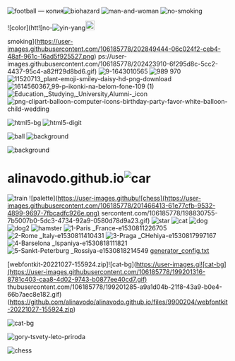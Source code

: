 
![football — копия](https://user-images.githubusercontent.com/106185778/201911780-7881375f-bf42-4365-8048-72c0373b1204.png)![biohazard](https://user-images.githubusercontent.com/106185778/202849438-59ce32c0-0a90-4123-ab03-228850b37a7c.png)
![man-and-woman](https://user-images.githubusercontent.com/106185778/202849443-0689a930-2eec-4569-bbd6-955796384dc5.png)
![no-smoking](https://user-images.githubusercontent.com/106185778/202849470-92359b2c-2819-406b-815a-5bfb9d5ada3a.png)

![color](htt![no-![yin-yang](https://user-images.githubusercontent.com/106185778/202849446-cda1dbae-8207-4e57-a342-26af351cdeee.png)<img width="21" alt="to-top" src="https://user-images.githubusercontent.com/106185778/202849448-2c9387d9-5aa1-4948-b26a-197e0481b307.png">

smoking](https://user-images.githubusercontent.com/106185778/202849444-06c024f2-ceb4-48af-961c-16ad5f925527.png)
ps://user-images.githubusercontent.com/106185778/202423910-6f295d8c-5cc2-4437-95c4-a82ff29d8bd6.gif)
![9-1643010565](https://user-images.githubusercontent.com/106185778/202445171-21c81314-8f68-4022-ab0d-e64395c60c13.gif)
![989 970](https://user-images.githubusercontent.com/106185778/202445182-59c269d8-4716-46d2-9e4d-df43a279482e.png)
![11520713_plant-emoji-smiley-daisy-hd-png-download](https://user-images.githubusercontent.com/106185778/202445187-36548db9-36c7-4f84-8137-03f8ab6dd745.png)
![1614560367_99-p-ikonki-na-belom-fone-109 (1)](https://user-images.githubusercontent.com/106185778/202445189-0d3378f7-9c9e-47fd-aa33-6ac8e2b5c387.png)
![Education,_Studying,_University,_Alumni_-_icon](https://user-images.githubusercontent.com/106185778/202445194-8bb86d77-8a8f-4dc6-bb8e-3563698a4bcf.png)
![png-clipart-balloon-computer-icons-birthday-party-favor-white-balloon-child-wedding](https://user-images.githubusercontent.com/106185778/202445196-b1d751c4-28b1-431b-a29c-a654e91711e8.png)

![html5-bg](https://user-images.githubusercontent.com/106185778/202693938-7670ae50-5f6c-4abc-8f9c-6e5800ed4a84.png)
![html5-digit](https://user-images.githubusercontent.com/106185778/202693943-d912112c-c654-44a5-98ab-3715322f6fe7.png)

![ball](https://user-images.githubusercontent.com/106185778/202173280-fc3edd3c-ba57-4381-b55a-5847b2a55594.png)
![background](https://user-images.githubusercontent.com/106185778/202400873-c5229e00-8349-4676-8796-359c8d229af6.png)

![background](https://user-images.githubusercontent.com/106185778/202402986-1e9b87ea-15cc-4ed4-84ac-b4f92f19b43d.png)

# alinavodo.github.io![car](https://user-images.githubusercontent.com/106185778/198830466-b0d7c067-8695-485d-980e-c8e68f128175.png)
![train](https://user-images.githubusercontent.com/106185778/198830573-3a8dd979-f303-492c-87c8-0d8f1748642f.jpg)
![palette](https://user-images.githubu![chess](https://user-images.githubusercontent.com/106185778/201466413-61e77cfb-9532-4899-9697-7fbcadfc926e.png)
sercontent.com/106185778/198830755-7b5007b0-5dc3-4734-92a9-0580d78d9a23.gif)
![star](https://user-images.githubusercontent.com/106185778/198830769-5b1580e2-c1ac-4d50-8ee8-016e4d7a971e.gif)
![cat](https://user-images.githubusercontent.com/106185778/198830587-12537be8-3c15-448e-ac84-ab3789a6aba4.jpg)
![dog](https://user-images.githubusercontent.com/106185778/198830588-b6d00bd1-f0cb-412e-92a4-2eb463130768.jpg)
![dog2](https://user-images.githubusercontent.com/106185778/198830589-3864572c-3bc4-4014-98d1-e9ab1240f148.jpg)
![hamster](https://user-images.githubusercontent.com/106185778/198830591-9deb6c3c-1e99-4853-8f73-002e4330fc3f.jpg)
![1-Paris _France-e1530811226705](https://user-images.githubusercontent.com/106185778/198830599-3dc191f9-6910-47fc-ae45-0dd76583b8a6.jpg)
![2-Rome _Italy-e1530811410431](https://user-images.githubusercontent.com/106185778/198830600-26e52de4-f61e-430c-aaf9-a716fcc5cd0b.jpg)
![3-Praga _CHehiya-e1530817997167](https://user-images.githubusercontent.com/106185778/198830602-fe00bd5e-70d5-41cd-ba43-31380a3e4646.jpg)
![4-Barselona _Ispaniya-e1530818111821](https://user-images.githubusercontent.com/106185778/198830604-1d39eb5e-22d8-42f2-9bec-7576efffe0b5.jpg)
![5-Sankt-Peterburg _Rossiya-e1530818214549](https://user-images.githubusercontent.com/106185778/198830607-d0b36ae2-43a5-4897-a8a9-a2ea1c2ac380.jpg)
[generator_config.txt](https://github.com/alinavodo/alinavodo.github.io/files/9893684/generator_config.txt)

[webfontkit-20221027-155924.zip]![cat-bg](https://user-images.gi![cat-bg](https://user-images.githubusercontent.com/106185778/199201316-8781c403-caa8-4d02-9743-b0877ee40cd7.gif)
thubusercontent.com/106185778/199201285-a9a1d04b-21f8-43a9-b0e4-66b7aec8e182.gif)
(https://github.com/alinavodo/alinavodo.github.io/files/9900204/webfontkit-20221027-155924.zip)


![cat-bg](https://user-images.githubusercontent.com/106185778/199201623-04cd6e06-46c2-4b1e-aae8-9e1cf4da6fba.gif)

![gory-tsvety-leto-priroda](https://user-images.githubusercontent.com/106185778/199490145-473b8cb5-4104-4cea-8abd-8226319cbe29.jpg)



![chess](https://user-images.githubusercontent.com/106185778/201466425-45ddfa04-607f-4d0d-a843-ab94499e23fc.png)
